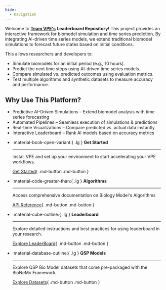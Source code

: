 ```yaml
---
hide:
  - navigation
---
```


Welcome to [**Team VPE's**](https://github.com/VirtualPatientEngine) **Leaderboard Repository!** This project provides an interactive framework for biomodel simulation and time series prediction. By integrating AI-driven time series models, we extend traditional biomodel simulations to forecast future states based on initial conditions.

This allows researchers and developers to:

- Simulate biomodels for an initial period (e.g., 10 hours).
- Predict the next time steps using AI-driven time series models.
- Compare simulated vs. predicted outcomes using evaluation metrics.
- Test multiple algorithms and synthetic datasets to measure accuracy and performance.

## Why Use This Platform?

- Predictive AI-Driven Simulations – Extend biomodel analysis with time series forecasting
- Automated Pipelines – Seamless execution of simulations & predictions
- Real-time Visualizations – Compare predicted vs. actual data instantly
- Interactive Leaderboard – Rank AI models based on accuracy metrics

<div class="grid cards" markdown>

-   :material-book-open-variant:{ .lg } __Get Started__

    ---

    Install VPE and set up your environment to start accelerating your VPE workflows.

    [Get Started](user-guide){ .md-button .md-button }

-   :material-code-greater-than:{ .lg } __Algorithms__

    ---

    Access comprehensive documentation on Biology Model's Algorithms

    [API Reference](algorithms){ .md-button .md-button }

-   :material-cube-outline:{ .lg } __Leaderboard__

    ---

    Explore detailed instructions and best practices for using leaderboard in your research.

    [Explore LeaderBoard](leaderboard){ .md-button .md-button }



-   :material-database-outline:{ .lg } __QSP Models__

    ---

    Explore QSP Bio Model datasets that come pre-packaged with the BioNeMo Framework.

    [Explore Datasets](datasets){ .md-button .md-button }


</div>
